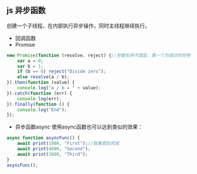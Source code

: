 ## js 异步函数
创建一个子线程，在内部执行异步操作，同时主线程继续执行。
* 回调函数
* Promise
```js
new Promise(function (resolve, reject) {//参数名称不固定，第一个为成功时将参数传递给then的函数，第二个为失败时将参数传递给cath的函数
    var a = 0;
    var b = 1;
    if (b == 0) reject("Divide zero");
    else resolve(a / b);
}).then(function (value) {
    console.log("a / b = " + value);
}).catch(function (err) {
    console.log(err);
}).finally(function () {
    console.log("End");
});
```
* 异步函数async
使用async函数也可以达到类似的效果：
```js
async function asyncFunc() {
    await print(1000, "First");//阻塞直到完成
    await print(4000, "Second");
    await print(3000, "Third");
}
asyncFunc();
```